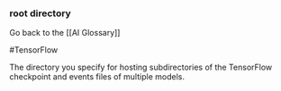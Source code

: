 ### root directory

Go back to the [[AI Glossary]]

#TensorFlow

The directory you specify for hosting subdirectories of the TensorFlow checkpoint and events files of multiple models.

